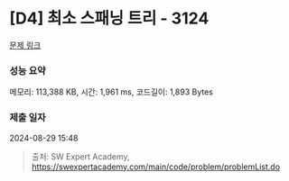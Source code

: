 # [D4] 최소 스패닝 트리 - 3124 

[문제 링크](https://swexpertacademy.com/main/code/problem/problemDetail.do?contestProbId=AV_mSnmKUckDFAWb) 

### 성능 요약

메모리: 113,388 KB, 시간: 1,961 ms, 코드길이: 1,893 Bytes

### 제출 일자

2024-08-29 15:48



> 출처: SW Expert Academy, https://swexpertacademy.com/main/code/problem/problemList.do